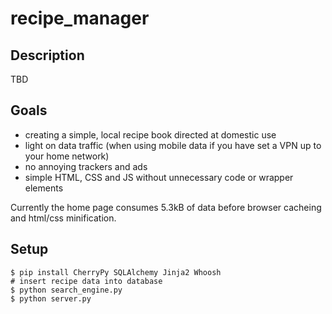 # recipe_manager
## Description
TBD

## Goals
- creating a simple, local recipe book directed at domestic use
- light on data traffic (when using mobile data if you have set a VPN up to your home network)
- no annoying trackers and ads
- simple HTML, CSS and JS without unnecessary code or wrapper elements

Currently the home page consumes 5.3kB of data before browser cacheing and html/css minification.

## Setup
```shell
$ pip install CherryPy SQLAlchemy Jinja2 Whoosh
# insert recipe data into database
$ python search_engine.py
$ python server.py
```